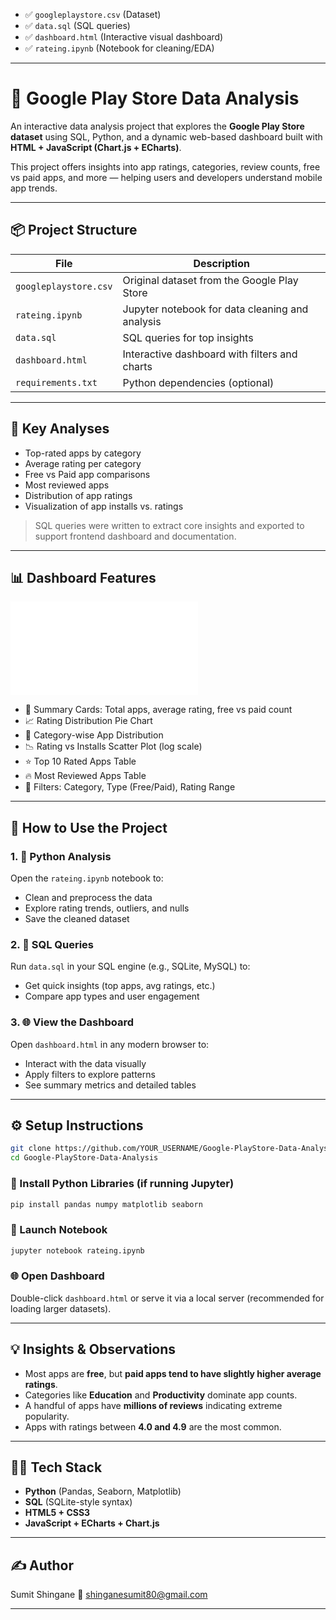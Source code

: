 

* ✅ `googleplaystore.csv` (Dataset)
* ✅ `data.sql` (SQL queries)
* ✅ `dashboard.html` (Interactive visual dashboard)
* ✅ `rateing.ipynb` (Notebook for cleaning/EDA)


---

# 📱 Google Play Store Data Analysis

An interactive data analysis project that explores the **Google Play Store dataset** using SQL, Python, and a dynamic web-based dashboard built with **HTML + JavaScript (Chart.js + ECharts)**.

This project offers insights into app ratings, categories, review counts, free vs paid apps, and more — helping users and developers understand mobile app trends.

---

## 📦 Project Structure

| File                  | Description                                     |
| --------------------- | ----------------------------------------------- |
| `googleplaystore.csv` | Original dataset from the Google Play Store     |
| `rateing.ipynb`       | Jupyter notebook for data cleaning and analysis |
| `data.sql`            | SQL queries for top insights                    |
| `dashboard.html`      | Interactive dashboard with filters and charts   |
| `requirements.txt`    | Python dependencies (optional)                  |

---

## 🧪 Key Analyses

* Top-rated apps by category
* Average rating per category
* Free vs Paid app comparisons
* Most reviewed apps
* Distribution of app ratings
* Visualization of app installs vs. ratings

> SQL queries were written to extract core insights and exported to support frontend dashboard and documentation.

---

## 📊 Dashboard Features

![Dashboard Preview](dashboard.html)

* 📍 Summary Cards: Total apps, average rating, free vs paid count
* 📈 Rating Distribution Pie Chart
* 📂 Category-wise App Distribution
* 📉 Rating vs Installs Scatter Plot (log scale)
* ⭐ Top 10 Rated Apps Table
* 🔥 Most Reviewed Apps Table
* 🧩 Filters: Category, Type (Free/Paid), Rating Range

---

## 🧠 How to Use the Project

### 1. 🐍 Python Analysis

Open the `rateing.ipynb` notebook to:

* Clean and preprocess the data
* Explore rating trends, outliers, and nulls
* Save the cleaned dataset

### 2. 🧾 SQL Queries

Run `data.sql` in your SQL engine (e.g., SQLite, MySQL) to:

* Get quick insights (top apps, avg ratings, etc.)
* Compare app types and user engagement

### 3. 🌐 View the Dashboard

Open `dashboard.html` in any modern browser to:

* Interact with the data visually
* Apply filters to explore patterns
* See summary metrics and detailed tables

---

## ⚙️ Setup Instructions

```bash
git clone https://github.com/YOUR_USERNAME/Google-PlayStore-Data-Analysis.git
cd Google-PlayStore-Data-Analysis
```

### 🧰 Install Python Libraries (if running Jupyter)

```bash
pip install pandas numpy matplotlib seaborn
```

### 🧪 Launch Notebook

```bash
jupyter notebook rateing.ipynb
```

### 🌐 Open Dashboard

Double-click `dashboard.html` or serve it via a local server (recommended for loading larger datasets).

---

## 💡 Insights & Observations

* Most apps are **free**, but **paid apps tend to have slightly higher average ratings**.
* Categories like **Education** and **Productivity** dominate app counts.
* A handful of apps have **millions of reviews** indicating extreme popularity.
* Apps with ratings between **4.0 and 4.9** are the most common.

---

## 👨‍💻 Tech Stack

* **Python** (Pandas, Seaborn, Matplotlib)
* **SQL** (SQLite-style syntax)
* **HTML5 + CSS3**
* **JavaScript + ECharts + Chart.js**

---

## ✍️ Author

Sumit Shingane
📧 [shinganesumit80@gmail.com](mailto:shinganesumit80@gmail.com)

---

